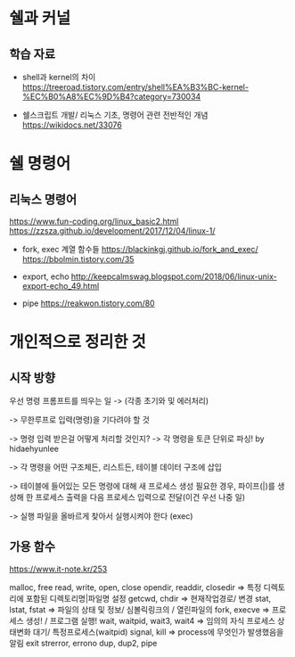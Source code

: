 # 쉘과 커널

## 학습 자료

- shell과 kernel의 차이
https://treeroad.tistory.com/entry/shell%EA%B3%BC-kernel-%EC%B0%A8%EC%9D%B4?category=730034

- 쉘스크립트 개발/ 리눅스 기초, 명령어 관련 전반적인 개념
https://wikidocs.net/33076


# 쉘 명령어

## 리눅스 명령어

https://www.fun-coding.org/linux_basic2.html
https://zzsza.github.io/development/2017/12/04/linux-1/


- fork, exec 계열 함수들
https://blackinkgj.github.io/fork_and_exec/
https://bbolmin.tistory.com/35

- export, echo
http://keepcalmswag.blogspot.com/2018/06/linux-unix-export-echo_49.html

- pipe
https://reakwon.tistory.com/80


# 개인적으로 정리한 것

## 시작 방향
우선 명령 프롬프트를 띄우는 일 -> (각종 초기와 및 에러처리)

-> 무한루프로 입력(명령)을 기다려야 할 것

-> 명령 입력 받은걸 어떻게 처리할 것인지? -> 각 명령을 토큰 단위로 파싱! by hidaehyunlee

-> 각 명령을 어떤 구조체든, 리스트든, 테이블 데이터 구조에 삽입

-> 테이블에 들어있는 모든 명령에 대해 새 프로세스 생성
	필요한 경우, 파이프(|)를 생성해 한 프로세스 출력을 다음 프로세스 입력으로 전달(이건 우선 나중 일)

-> 실행 파일을 올바르게 찾아서 실행시켜야 한다 (exec)

## 가용 함수

https://www.it-note.kr/253

malloc, free
read, write, open, close
opendir, readdir, closedir => 특정 디렉토리에 포함된 디렉토리명|파일명 설정
getcwd, chdir 			=> 현재작업경로/ 변경
stat, lstat, fstat 		=> 파일의 상태 및 정보/ 심볼릭링크의 / 열린파일의
fork, execve 			=> 프로세스 생성! / 프로그램 실행!
wait, waitpid, wait3, wait4 => 임의의 자식 프로세스 상태변화 대기/ 특정프로세스(waitpid)
signal, kill 			=>	process에 무엇인가 발생했음을 알림
exit
strerror, errono
dup, dup2, pipe
